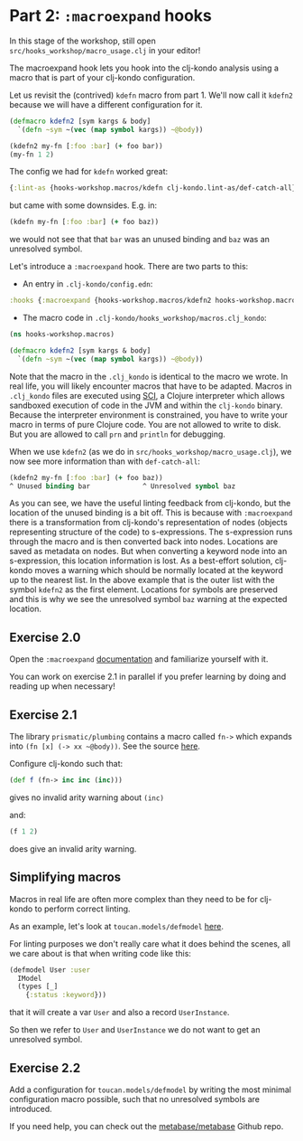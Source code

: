 # Part 2: `:macroexpand` hooks

In this stage of the workshop, still open `src/hooks_workshop/macro_usage.clj` in your editor!

The macroexpand hook lets you hook into the clj-kondo analysis using a macro
that is part of your clj-kondo configuration.

Let us revisit the (contrived) `kdefn` macro from part 1. We'll now call it
`kdefn2` because we will have a different configuration for it.

``` clojure
(defmacro kdefn2 [sym kargs & body]
  `(defn ~sym ~(vec (map symbol kargs)) ~@body))

(kdefn2 my-fn [:foo :bar] (+ foo bar))
(my-fn 1 2)
```

The config we had for `kdefn` worked great:

``` clojure
{:lint-as {hooks-workshop.macros/kdefn clj-kondo.lint-as/def-catch-all}}
```

but came with some downsides. E.g. in:

``` clojure
(kdefn my-fn [:foo :bar] (+ foo baz))
```

we would not see that that `bar` was an unused binding and `baz` was an
unresolved symbol.

Let's introduce a `:macroexpand` hook. There are two parts to this:

- An entry in `.clj-kondo/config.edn`:

``` clojure
:hooks {:macroexpand {hooks-workshop.macros/kdefn2 hooks-workshop.macros/kdefn2}}
```

- The macro code in `.clj-kondo/hooks_workshop/macros.clj_kondo`:

``` clojure
(ns hooks-workshop.macros)

(defmacro kdefn2 [sym kargs & body]
  `(defn ~sym ~(vec (map symbol kargs)) ~@body))
```

Note that the macro in the `.clj_kondo` is identical to the macro we wrote. In
real life, you will likely encounter macros that have to be adapted. Macros in
`.clj_kondo` files are executed using [SCI](https://github.com/babashka/sci), a
Clojure interpreter which allows sandboxed execution of code in the JVM and
within the `clj-kondo` binary. Because the interpreter environment is
constrained, you have to write your macro in terms of pure Clojure code. You are
not allowed to write to disk. But you are allowed to call `prn` and `println`
for debugging.

When we use `kdefn2` (as we do in `src/hooks_workshop/macro_usage.clj`), we now
see more information than with `def-catch-all`:

``` clojure
(kdefn2 my-fn [:foo :bar] (+ foo baz))
^ Unused binding bar             ^ Unresolved symbol baz
```

As you can see, we have the useful linting feedback from clj-kondo, but the
location of the unused binding is a bit off. This is because with `:macroexpand`
there is a transformation from clj-kondo's representation of nodes (objects
representing structure of the code) to s-expressions. The s-expression runs
through the macro and is then converted back into nodes. Locations are saved as
metadata on nodes. But when converting a keyword node into an s-expression, this
location information is lost. As a best-effort solution, clj-kondo moves a
warning which should be normally located at the keyword up to the nearest
list. In the above example that is the outer list with the symbol `kdefn2` as
the first element. Locations for symbols are preserved and this is why we see
the unresolved symbol `baz` warning at the expected location.

## Exercise 2.0

Open the `:macroexpand`
[documentation](https://github.com/clj-kondo/clj-kondo/blob/master/doc/hooks.md#macroexpand)
and familiarize yourself with it.

You can work on exercise 2.1 in parallel if you prefer learning by doing and
reading up when necessary!

## Exercise 2.1

The library `prismatic/plumbing` contains a macro called `fn->` which expands
into `(fn [x] (-> xx ~@body))`. See the source [here](https://github.com/plumatic/plumbing/blob/df7218c5056c1438a53811e71855af2aa805e589/src/plumbing/core.cljc#L294).

Configure clj-kondo such that:

``` clojure
(def f (fn-> inc inc (inc)))
```

gives no invalid arity warning about `(inc)`

and:

``` clojure
(f 1 2)
```

does give an invalid arity warning.

## Simplifying macros

Macros in real life are often more complex than they need to be for clj-kondo to
perform correct linting.

As an example, let's look at `toucan.models/defmodel` [here](https://github.com/metabase/toucan/blob/9035024fd8e693234b745f10ea3d650e12f72bab/src/toucan/models.clj#L456).

For linting purposes we don't really care what it does behind the scenes, all we care about is that when writing code like this:


``` clojure
(defmodel User :user
  IModel
  (types [_]
    {:status :keyword}))
```

that it will create a var `User` and also a record `UserInstance`.

So then we refer to `User` and `UserInstance` we do not want to get an unresolved symbol.

## Exercise 2.2

Add a configuration for `toucan.models/defmodel` by writing the most minimal
configuration macro possible, such that no unresolved symbols are introduced.

If you need help, you can check out the
[metabase/metabase](https://github.com/metabase/metabase) Github repo.
